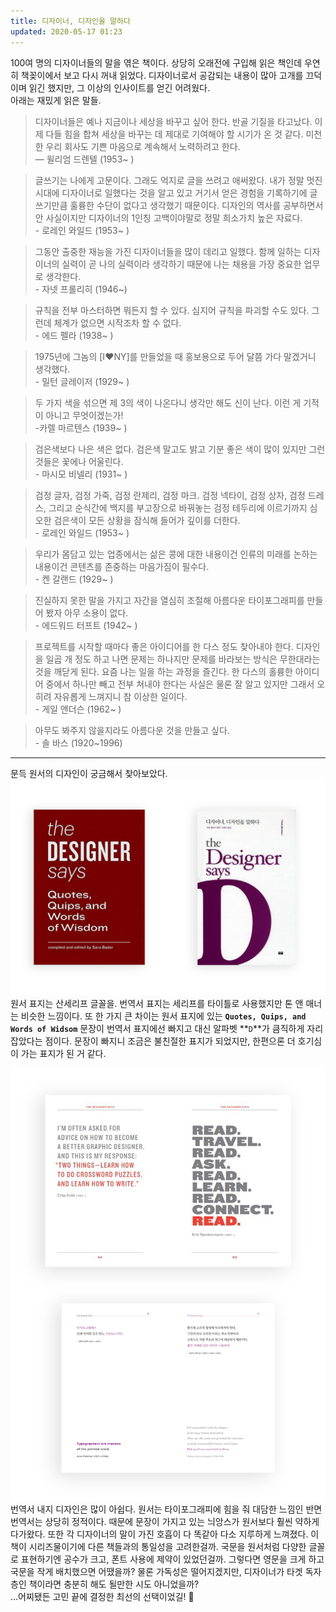 ```yaml
---
title: 디자이너, 디자인을 말하다
updated: 2020-05-17 01:23
---
```


100여 명의 디자이너들의 말을 엮은 책이다. 상당히 오래전에 구입해 읽은 책인데 우연히 책꽂이에서 보고 다시 꺼내 읽었다. 디자이너로서 공감되는 내용이 많아 고개를 끄덕이며 읽긴 했지만, 그 이상의 인사이트를 얻긴 어려웠다.<br>
아래는 재밌게 읽은 말들.

> 디자이너들은 예나 지금이나 세상을 바꾸고 싶어 한다. 반골 기질을 타고났다. 이제 다들 힘을 합쳐 세상을 바꾸는 데 제대로 기여해야 할 시기가 온 것 같다. 미천한 우리 회사도 기쁜 마음으로 계속해서 노력하려고 한다.<br>— 윌리엄 드렌텔 (1953~ )

> 글쓰기는 나에게 고문이다. 그래도 억지로 글을 쓰려고 애써왔다. 내가 정말 멋진 시대에 디자이너로 일했다는 것을 알고 있고 거기서 얻은 경험을 기록하기에 글쓰기만큼 훌륭한 수단이 없다고 생각했기 때문이다. 디자인의 역사를 공부하면서 안 사실이지만 디자이너의 1인칭 고백이야말로 정말 희소가치 높은 자료다.<br>- 로레인 와일드 (1953~ )

> 그동안 출중한 재능을 가진 디자이너들을 많이 데리고 일했다. 함께 일하는 디자이너의 실력이 곧 나의 실력이라 생각하기 때문에 나는 채용을 가장 중요한 업무로 생각한다.<br>- 자넷 프롤리히 (1946~)

> 규칙을 전부 마스터하면 뭐든지 할 수 있다. 심지어 규칙을 파괴할 수도 있다. 그런데 체계가 없으면 시작조차 할 수 없다.<br>- 에드 펠라 (1938~ )

> 1975년에 그놈의 [I❤︎NY]를 만들었을 때 홍보용으로 두어 달쯤 가다 말겠거니 생각했다.<br>- 밀턴 글레이저 (1929~ )

> 두 가지 색을 섞으면 제 3의 색이 나온다니 생각만 해도 신이 난다. 이런 게 기적이 아니고 무엇이겠는가!<br>-카렐 마르텐스 (1939~ )

> 검은색보다 나은 색은 없다. 검은색 말고도 밝고 기분 좋은 색이 많이 있지만 그런 것들은 꽃에나 어울린다.<br>- 마시모 비넬리 (1931~ )

> 검정 글자, 검정 가죽, 검정 란제리, 검정 마크. 검정 넥타이, 검정 상자, 검정 드레스, 그리고 순식간에 백지를 부고장으로 바꿔놓는 검정 테두리에 이르기까지 심오한 검은색이 모든 상황을 잠식해 들어가 깊이를 더한다.<br>- 로레인 와일드 (1953~ )

> 우리가 몸담고 있는 업종에서는 삶은 콩에 대한 내용이건 인류의 미래를 논하는 내용이건 콘텐츠를 존중하는 마음가짐이 필수다.<br>- 켄 갈랜드 (1929~ )

> 진실하지 못한 말을 가지고 자간을 열심히 조절해 아름다운 타이포그래피를 만들어 봤자 아무 소용이 없다.<br>- 에드워드 터프트 (1942~ )

> 프로젝트를 시작할 때마다 좋은 아이디어를 한 다스 정도 찾아내야 한다. 디자인을 일곱 개 정도 하고 나면 문제는 하나지만 문제를 바라보는 방식은 무한대라는 것을 깨닫게 된다. 요즘 나는 일을 하는 과정을 즐긴다. 한 다스의 홀륭한 아이디어 중에서 하나만 빼고 전부 쳐내야 한다는 사실은 물론 잘 알고 있지만 그래서 오히려 자유롭게 느껴지니 참 이상한 일이다.<br>- 게일 앤더슨 (1962~ )

> 아무도 봐주지 않을지라도 아름다운 것을 만들고 싶다. <br>- 솔 바스 (1920~1996)

---

문득 원서의 디자인이 궁금해서 찾아보았다.
<br>
![Img](/assets/designersays_01.png)
<br>
원서 표지는 산세리프 글꼴을. 번역서 표지는 세리프를 타이틀로 사용했지만 톤 앤 매너는 비슷한 느낌이다. 또 한 가지 큰 차이는 원서 표지에 있는 **`Quotes, Quips, and Words of Widsom`** 문장이 번역서 표지에선 빠지고 대신 알파벳 **`D`**가 큼직하게 자리 잡았다는 점이다. 문장이 빠지니 조금은 불친절한 표지가 되었지만, 한편으론 더 호기심이 가는 표지가 된 거 같다.

![Img](/assets/designersays_02.png)
<br>
번역서 내지 디자인은 많이 아쉽다. 원서는 타이포그래피에 힘을 줘 대담한 느낌인 반면 번역서는 상당히 정적이다. 때문에 문장이 가지고 있는 늬앙스가 원서보다 훨씬 약하게 다가왔다. 또한 각 디자이너의 말이 가진 호흡이 다 똑같아 다소 지루하게 느껴졌다. 이 책이 시리즈물이기에 다른 책들과의 통일성을 고려한걸까. 국문을 원서처럼 다양한 글꼴로 표현하기엔 공수가 크고, 폰트 사용에 제약이 있었던걸까. 그렇다면 영문을 크게 하고 국문을 작게 배치했으면 어땠을까? 물론 가독성은 떨어지겠지만, 디자이너가 타겟 독자층인 책이라면 충분히 해도 될만한 시도 아니었을까?
<br>...어찌됐든 고민 끝에 결정한 최선의 선택이었길! 🤟
